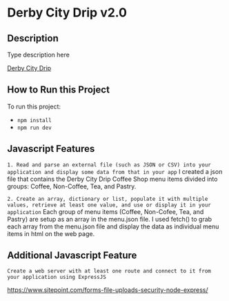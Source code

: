 # Derby City Drip v2.0
## Description
Type description here

[Derby City Drip](https://github.com/istarlet/derby_city_drip)

## How to Run this Project

To run this project:

- `npm install` 
- `npm run dev` 

## Javascript Features
`1. Read and parse an external file (such as JSON or CSV) into your application and display some data from that in your app`
I created a json file that contains the Derby City Drip Coffee Shop menu items divided into groups: Coffee, Non-Coffee, Tea, and Pastry.
 
`2. Create an array, dictionary or list, populate it with multiple values, retrieve at least one value, and use or display it in your application`
Each group of menu items (Coffee, Non-Cofee, Tea, and Pastry) are setup as an array in the menu.json file. I used fetch() to grab each array from the menu.json file and display the data as individual menu items in html on the web page. 

## Additional Javascript Feature
`Create a web server with at least one route and connect to it from your application using ExpressJS`

https://www.sitepoint.com/forms-file-uploads-security-node-express/
